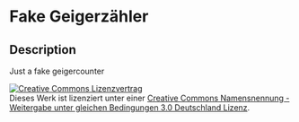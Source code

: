 ﻿# Fake Geigerzähler

## Description

Just a fake geigercounter


<a rel="license" href="http://creativecommons.org/licenses/by-sa/3.0/de/"><img alt="Creative Commons Lizenzvertrag" style="border-width:0" src="https://i.creativecommons.org/l/by-sa/3.0/de/88x31.png" /></a><br />Dieses Werk ist lizenziert unter einer <a rel="license" href="http://creativecommons.org/licenses/by-sa/3.0/de/">Creative Commons Namensnennung - Weitergabe unter gleichen Bedingungen 3.0 Deutschland Lizenz</a>.
